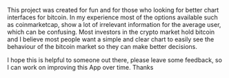 This project was created for fun and for those who looking for better chart interfaces for bitcoin.
In my experience most of the options available such as coinmarketcap, show a lot of irrelevant information
for the average user, which can be confusing.
Most investors in the crypto market hold bitcoin and I believe most people want a simple and clear chart
to easily see the behaviour of the bitcoin market so they can make better decisions.

I hope this is helpful to someone out there, please leave some feedback, so I can work on improving
this App over time. Thanks
